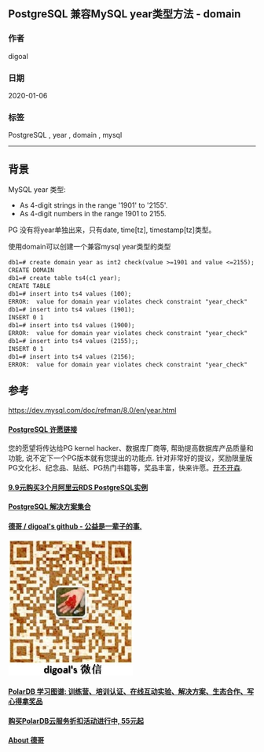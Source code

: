 ## PostgreSQL 兼容MySQL year类型方法 - domain
                                                                                                             
### 作者                                                                    
digoal                                                                                                             
                                                                                                             
### 日期                                                                                                             
2020-01-06                                                                                                         
                                                                                                             
### 标签                                                                                                             
PostgreSQL , year , domain , mysql   
                                                                                                             
----                                                                                                             
                                                                                                             
## 背景    
MySQL year 类型:  
  
- As 4-digit strings in the range '1901' to '2155'.  
- As 4-digit numbers in the range 1901 to 2155.  
  
PG 没有将year单独出来，只有date, time[tz], timestamp[tz]类型。   
  
使用domain可以创建一个兼容mysql year类型的类型  
  
```  
db1=# create domain year as int2 check(value >=1901 and value <=2155);  
CREATE DOMAIN  
db1=# create table ts4(c1 year);  
CREATE TABLE  
db1=# insert into ts4 values (100);  
ERROR:  value for domain year violates check constraint "year_check"  
db1=# insert into ts4 values (1901);  
INSERT 0 1  
db1=# insert into ts4 values (1900);  
ERROR:  value for domain year violates check constraint "year_check"  
db1=# insert into ts4 values (2155);;  
INSERT 0 1  
db1=# insert into ts4 values (2156);  
ERROR:  value for domain year violates check constraint "year_check"  
```  

## 参考  
https://dev.mysql.com/doc/refman/8.0/en/year.html  
  
  
  
  
  
  
  
  
  
  
  
  
  
  
  
  
  
  
  
  
  
  
  
  
  
  
  
  
  
  
  
  
  
  
  
  
  
  
  
  
  
  
  
  
  
  
  
  
  
  
  
  
  
  
#### [PostgreSQL 许愿链接](https://github.com/digoal/blog/issues/76 "269ac3d1c492e938c0191101c7238216")
您的愿望将传达给PG kernel hacker、数据库厂商等, 帮助提高数据库产品质量和功能, 说不定下一个PG版本就有您提出的功能点. 针对非常好的提议，奖励限量版PG文化衫、纪念品、贴纸、PG热门书籍等，奖品丰富，快来许愿。[开不开森](https://github.com/digoal/blog/issues/76 "269ac3d1c492e938c0191101c7238216").  
  
  
#### [9.9元购买3个月阿里云RDS PostgreSQL实例](https://www.aliyun.com/database/postgresqlactivity "57258f76c37864c6e6d23383d05714ea")
  
  
#### [PostgreSQL 解决方案集合](https://yq.aliyun.com/topic/118 "40cff096e9ed7122c512b35d8561d9c8")
  
  
#### [德哥 / digoal's github - 公益是一辈子的事.](https://github.com/digoal/blog/blob/master/README.md "22709685feb7cab07d30f30387f0a9ae")
  
  
![digoal's wechat](../pic/digoal_weixin.jpg "f7ad92eeba24523fd47a6e1a0e691b59")
  
  
#### [PolarDB 学习图谱: 训练营、培训认证、在线互动实验、解决方案、生态合作、写心得拿奖品](https://www.aliyun.com/database/openpolardb/activity "8642f60e04ed0c814bf9cb9677976bd4")
  
  
#### [购买PolarDB云服务折扣活动进行中, 55元起](https://www.aliyun.com/activity/new/polardb-yunparter?userCode=bsb3t4al "e0495c413bedacabb75ff1e880be465a")
  
  
#### [About 德哥](https://github.com/digoal/blog/blob/master/me/readme.md "a37735981e7704886ffd590565582dd0")
  
